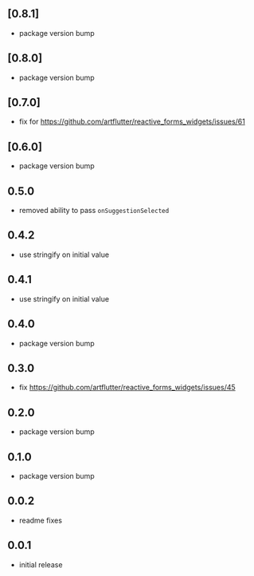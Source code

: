 ## [0.8.1]
* package version bump

## [0.8.0]
* package version bump

## [0.7.0]
* fix for https://github.com/artflutter/reactive_forms_widgets/issues/61

## [0.6.0]
* package version bump

## 0.5.0
* removed ability to pass `onSuggestionSelected`

## 0.4.2
* use stringify on initial value

## 0.4.1
* use stringify on initial value

## 0.4.0
* package version bump

## 0.3.0
* fix https://github.com/artflutter/reactive_forms_widgets/issues/45

## 0.2.0
* package version bump

## 0.1.0
* package version bump

## 0.0.2
* readme fixes

## 0.0.1
* initial release
